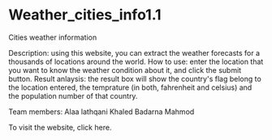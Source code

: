 # Weather_cities_info1.1
Cities weather information

Description: using this website, you can extract the weather forecasts for a thousands of locations around the world.
How to use: enter the location that you want to know the weather condition about it, and click the submit button. 
Result anlaysis: the result box will show the country's flag belong to the location entered, the temprature (in both, fahrenheit and celsius) and the population number of that country. 

Team members:
Alaa lathqani
Khaled Badarna
Mahmod

To visit the website, click here.  
